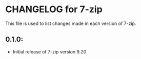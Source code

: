 # CHANGELOG for 7-zip

This file is used to list changes made in each version of 7-zip.

## 0.1.0:

* Initial release of 7-zip version 9.20

